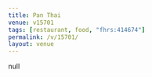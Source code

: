 ```yaml
---
title: Pan Thai
venue: v15701
tags: [restaurant, food, "fhrs:414674"]
permalink: /v/15701/
layout: venue
---
```

null